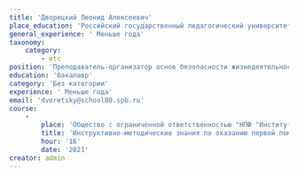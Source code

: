 ```yaml
---
title: 'Дворецкий Леонид Алексеевич'
place_education: 'Российский государственный педагогический университет им. А.И. Герцена'
general_experience: ' Меньше года'
taxonomy:
    category:
        - etc
position: 'Преподаватель-организатор основ безопасности жизнедеятельности2'
education: 'бакалавр'
category: 'Без категории'
experience: ' Меньше года'
email: 'dvoretsky@school80.spb.ru'
course: 
    -
        place: 'Общество с ограниченной ответственностью "НПФ "Институт профессиональной подготовки и повышения квалификации"'
        title: 'Инструктивно-методические знания по оказанию первой помощи при несчастных случаях в образовательных учреждениях'
        hour: '16'
        date: '2021'
creator: admin
---
```

